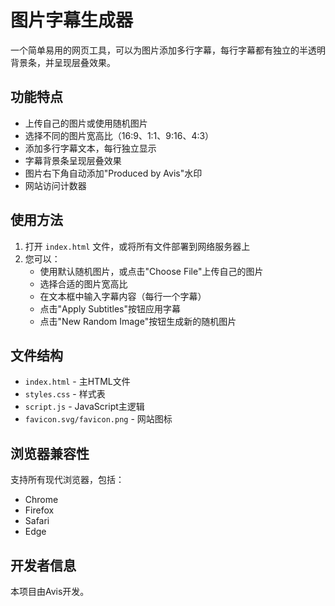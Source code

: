 # 图片字幕生成器

一个简单易用的网页工具，可以为图片添加多行字幕，每行字幕都有独立的半透明背景条，并呈现层叠效果。

## 功能特点

- 上传自己的图片或使用随机图片
- 选择不同的图片宽高比（16:9、1:1、9:16、4:3）
- 添加多行字幕文本，每行独立显示
- 字幕背景条呈现层叠效果
- 图片右下角自动添加"Produced by Avis"水印
- 网站访问计数器

## 使用方法

1. 打开 `index.html` 文件，或将所有文件部署到网络服务器上
2. 您可以：
   - 使用默认随机图片，或点击"Choose File"上传自己的图片
   - 选择合适的图片宽高比
   - 在文本框中输入字幕内容（每行一个字幕）
   - 点击"Apply Subtitles"按钮应用字幕
   - 点击"New Random Image"按钮生成新的随机图片

## 文件结构

- `index.html` - 主HTML文件
- `styles.css` - 样式表
- `script.js` - JavaScript主逻辑
- `favicon.svg/favicon.png` - 网站图标

## 浏览器兼容性

支持所有现代浏览器，包括：
- Chrome
- Firefox
- Safari
- Edge

## 开发者信息

本项目由Avis开发。 
